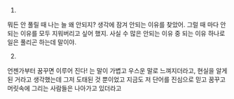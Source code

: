 1.
뭐든 안 풀릴 때
나는 늘 왜 안되지? 생각에 잠겨 안되는 이유를 찾았어.
그럴 때 마다 안되는 이유를 모두 지워버리고 싶어 했지.
사실 수 많은 안되는 이유 중 되는 이유 하나로 일은 풀리곤 하는데 말이야.

2.
언젠가부터 꿈꾸면 이루어 진다! 는 말이 가볍고 우스운 말로 느껴지더라고,
현실을 알게 된 거라고 생각했는데 그저 도태된 것 뿐이었고
지금도 저 단어를 진심으로 믿고 
꿈꾸고 머릿속에 그리는 사람들은 나아가고 있더라고
